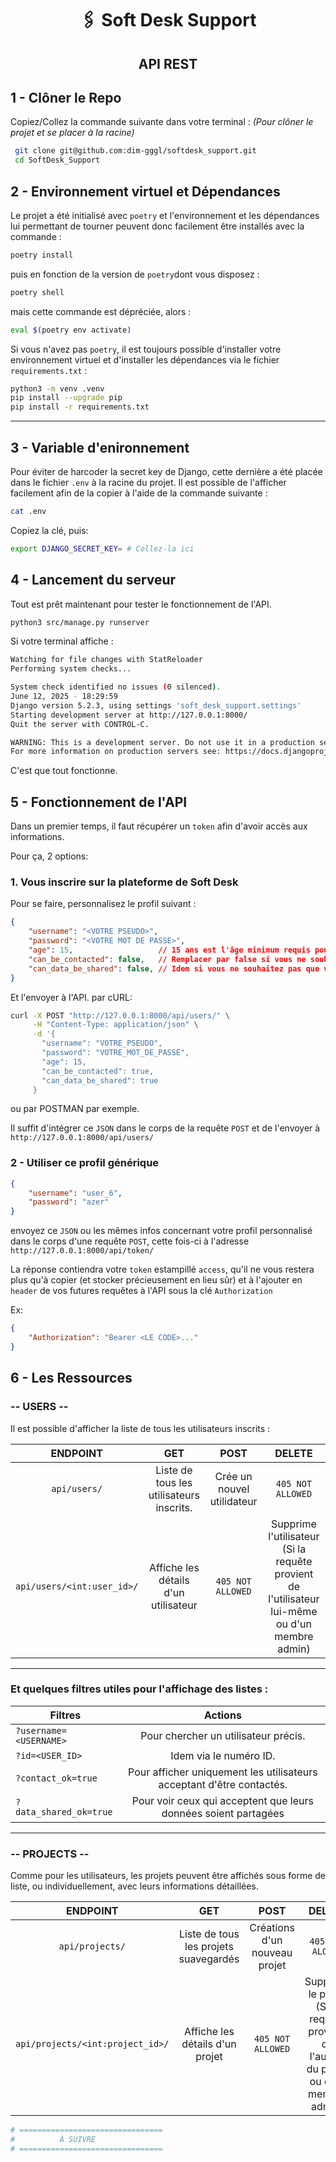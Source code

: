 # <div align="center"> 🖇️ Soft Desk Support

## <div align="center"> API REST

## 1 - Clôner le Repo

Copiez/Collez la commande suivante dans votre terminal :
_(Pour clôner le projet et se placer à la racine)_
```bash
 git clone git@github.com:dim-gggl/softdesk_support.git
 cd SoftDesk_Support
```

## 2 - Environnement virtuel et Dépendances

Le projet a été initialisé avec `poetry` et l'environnement et les dépendances lui permettant de tourner peuvent donc facilement être installés avec la commande :

```bash
poetry install
```

puis en fonction de la version de `poetry`dont vous disposez :

```bash
poetry shell
```
mais cette commande est dépréciée, alors :
```bash
eval $(poetry env activate)
```

Si vous n'avez pas `poetry`, il est toujours possible d'installer votre environnement virtuel et d'installer les dépendances via le fichier `requirements.txt` :
```bash
python3 -m venv .venv
pip install --upgrade pip
pip install -r requirements.txt
```
---
## 3 - Variable d'enironnement
Pour éviter de harcoder la secret key de Django, cette dernière a été placée dans le fichier `.env` à la racine du projet.
Il est possible de l'afficher facilement afin de la copier à l'aide de la commande suivante :
```bash
cat .env
```
Copiez la clé, puis:
```bash
export DJANGO_SECRET_KEY= # Collez-la ici
```
## 4 - Lancement du serveur
Tout est prêt maintenant pour tester le fonctionnement de l'API.

```bash
python3 src/manage.py runserver
```
Si votre terminal affiche :
```bash
Watching for file changes with StatReloader
Performing system checks...

System check identified no issues (0 silenced).
June 12, 2025 - 18:29:59
Django version 5.2.3, using settings 'soft_desk_support.settings'
Starting development server at http://127.0.0.1:8000/
Quit the server with CONTROL-C.

WARNING: This is a development server. Do not use it in a production setting. Use a production WSGI or ASGI server instead.
For more information on production servers see: https://docs.djangoproject.com/en/5.2/howto/deployment/
```
C'est que tout fonctionne.

## 5 - Fonctionnement de l'API

Dans un premier temps, il faut récupérer un `token` afin d'avoir accès aux informations.

Pour ça, 2 options:

### 1. Vous inscrire sur la plateforme de Soft Desk

Pour se faire, personnalisez le profil suivant :
```json
{
    "username": "<VOTRE PSEUDO>",
    "password": "<VOTRE MOT DE PASSE>",
    "age": 15,                   // 15 ans est l'âge minimum requis pour l'app
    "can_be_contacted": false,   // Remplacer par false si vous ne souhaitez pas être contacté(e)
    "can_data_be_shared": false, // Idem si vous ne souhaitez pas que vos données soient partagées avec des entreprises tierces
}
```
Et l'envoyer à l'API.
par cURL:
```bash
curl -X POST "http://127.0.0.1:8000/api/users/" \
     -H "Content-Type: application/json" \
     -d '{
       "username": "VOTRE_PSEUDO",
       "password": "VOTRE_MOT_DE_PASSE",
       "age": 15,
       "can_be_contacted": true,
       "can_data_be_shared": true
     }
```
ou par POSTMAN par exemple.

Il suffit d'intégrer ce `JSON` dans le corps de la requête `POST` et de l'envoyer à `http://127.0.0.1:8000/api/users/`

### 2 - Utiliser ce profil générique

```json
{
    "username": "user_6",
    "password": "azer"
}
```

envoyez ce `JSON` ou les mêmes infos concernant votre profil personnalisé dans le corps d'une requête `POST`, cette fois-ci à l'adresse `http://127.0.0.1:8000/api/token/`

La réponse contiendra votre `token` estampillé `access`, qu'il ne vous restera plus qu'à copier (et stocker précieusement en lieu sûr) et à l'ajouter en `header` de vos futures requêtes à l'API sous la clé `Authorization`

Ex:
```json
{
    "Authorization": "Bearer <LE CODE>..."
}
```

## 6 - Les Ressources

### -- USERS --

Il est possible d'afficher la liste de tous les utilisateurs inscrits :

| ENDPOINT | GET | POST | DELETE |
|:-:|:-:|:-:|:-:|
|`api/users/`|Liste de tous les utilisateurs inscrits. | Crée un nouvel utilidateur | `405 NOT ALLOWED` |
| `api/users/<int:user_id>/` | Affiche les détails d'un utilisateur | `405 NOT ALLOWED` | Supprime l'utilisateur (Si la requête provient de l'utilisateur lui-même ou d'un membre admin)



---
### Et quelques filtres utiles pour l'affichage des listes :

| Filtres | Actions |
|---|:-:|
|`?username=<USERNAME>`| Pour chercher un utilisateur précis. |
|`?id=<USER_ID>` | Idem via le numéro ID. |
| `?contact_ok=true` | Pour afficher uniquement les utilisateurs acceptant d'être contactés. |
| `?data_shared_ok=true` | Pour voir ceux qui acceptent que leurs données soient partagées |

---

### -- PROJECTS --

Comme pour les utilisateurs, les projets peuvent être affichés sous forme de liste, ou individuellement, avec leurs informations détaillées.

| ENDPOINT | GET | POST | DELETE |
|:-:|:-:|:-:|:-:|
|`api/projects/`| Liste de tous les projets suavegardés | Créations d'un nouveau projet |  `405 NOT ALOWED` |
| `api/projects/<int:project_id>/` | Affiche les détails d'un projet | `405 NOT ALLOWED` | Supprime le projet (Si la requête provient de l'auteur du projet ou d'un membre admin)

```python
# ================================
#          À SUIVRE
# ================================
```
